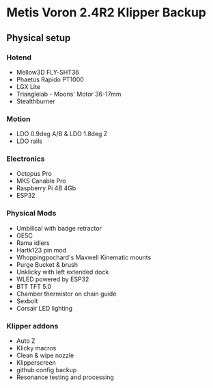 # Metis Voron 2.4R2 Klipper Backup

## Physical setup
 ### Hotend
- Mellow3D FLY-SHT36
- Phaetus Rapido PT1000
- LGX Lite
- Trianglelab - Moons' Motor 36-17mm
- Stealthburner

### Motion
- LDO 0.9deg A/B & LDO 1.8deg Z
- LDO rails

### Electronics
- Octopus Pro
- MKS Canable Pro
- Raspberry Pi 4B 4Gb
- ESP32


### Physical Mods
- Umbilical with badge retractor
- GE5C
- Rama idlers
- Hartk123 pin mod
- Whoppingpochard's Maxwell Kinematic mounts
- Purge Bucket & brush
- Unklicky with left extended dock
- WLED powered by ESP32
- BTT TFT 5.0
- Chamber thermistor on chain guide
- Sexbolt
- Corsair LED lighting

### Klipper addons
- Auto Z
- Klicky macros
- Clean & wipe nozzle
- Klipperscreen
- github config backup
- Resonance testing and processing 



